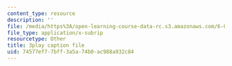 ```yaml
---
content_type: resource
description: ''
file: /media/https%3A/open-learning-course-data-rc.s3.amazonaws.com/6-006-introduction-to-algorithms-fall-2011/74577ef77bff3a5a74b0ac988a932c84_AfSk24UTFS8.srt
file_type: application/x-subrip
resourcetype: Other
title: 3play caption file
uid: 74577ef7-7bff-3a5a-74b0-ac988a932c84
---
```


